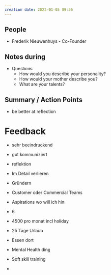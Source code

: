 ```yaml
---
creation date: 2022-01-05 09:56
---
```

## People
- Frederik Nieuwenhuys - Co-Founder

## Notes during
- Questions
	- How would you describe your personality?
	- How would your mother describe you?
	- What are your talents?

## Summary / Action Points
- be better at reflection

# Feedback
- sehr beeindruckend
- gut kommuniziert
- reflektion

- Im Detail verlieren
- Gründern
- Customer oder Commercial Teams

- Aspirations wo will ich hin

- 6  
- 4500 pro monat incl holiday
- 25 Tage Urlaub
- Essen dort
- Mental Health ding
- Soft skill training
- 